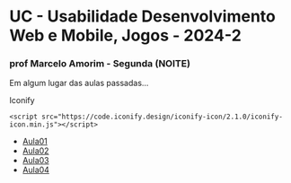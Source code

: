 # UC - Usabilidade Desenvolvimento Web e Mobile, Jogos - 2024-2

### prof Marcelo Amorim - Segunda (NOITE)

Em algum lugar das aulas passadas...

Iconify
```
<script src="https://code.iconify.design/iconify-icon/2.1.0/iconify-icon.min.js"></script>
```

* [Aula01](./Aula01-2608/)
* [Aula02](./Aula02-0209/)
* [Aula03](./Aula03-0909/)
* [Aula04](./Aula04-1609/)
